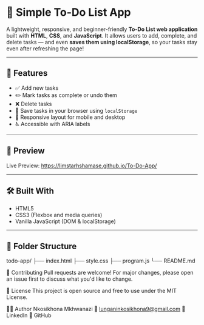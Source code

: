 # 📝 Simple To-Do List App

A lightweight, responsive, and beginner-friendly **To-Do List web application** built with **HTML**, **CSS**, and **JavaScript**. It allows users to add, complete, and delete tasks — and even **saves them using localStorage**, so your tasks stay even after refreshing the page!

---

## 🚀 Features

- ✅ Add new tasks
- ✏️ Mark tasks as complete or undo them
- ❌ Delete tasks
- 💾 Save tasks in your browser using `localStorage`
- 📱 Responsive layout for mobile and desktop
- ♿ Accessible with ARIA labels

---

## 📸 Preview

Live Preview: https://limstarhshamase.github.io/To-Do-App/

---

## 🛠️ Built With

- HTML5
- CSS3 (Flexbox and media queries)
- Vanilla JavaScript (DOM & localStorage)

---

## 📂 Folder Structure

todo-app/
├── index.html
├── style.css
├── program.js
└── README.md


🤝 Contributing
Pull requests are welcome! For major changes, please open an issue first to discuss what you'd like to change.

📄 License
This project is open source and free to use under the MIT License.

🙋‍♂️ Author
Nkosikhona Mkhwanazi
📧 lunganinkosikhona9@gmail.com
🔗 LinkedIn
🐙 GitHub


